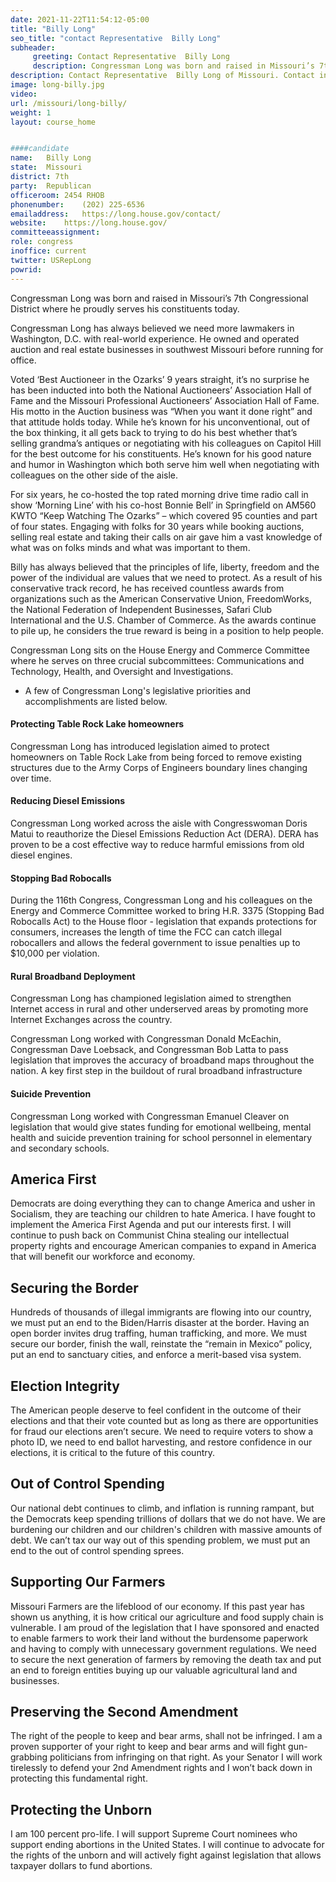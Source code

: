 ```yaml
---
date: 2021-11-22T11:54:12-05:00
title: "Billy Long"
seo_title: "contact Representative  Billy Long"
subheader:
     greeting: Contact Representative  Billy Long 
     description: Congressman Long was born and raised in Missouri’s 7th Congressional District where he proudly serves his constituents today.
description: Contact Representative  Billy Long of Missouri. Contact information for Billy Long includes email address, phone number, and mailing address.
image: long-billy.jpg
video: 
url: /missouri/long-billy/
weight: 1
layout: course_home


####candidate
name:	Billy Long
state:	Missouri
district: 7th
party:	Republican
officeroom:	2454 RHOB
phonenumber:	(202) 225-6536
emailaddress:	https://long.house.gov/contact/
website:	https://long.house.gov/
committeeassignment: 
role: congress
inoffice: current
twitter: USRepLong
powrid: 
---
```

Congressman Long was born and raised in Missouri’s 7th Congressional District where he proudly serves his constituents today.

Congressman Long has always believed we need more lawmakers in Washington, D.C. with real-world experience. He owned and operated auction and real estate businesses in southwest Missouri before running for office.

Voted ‘Best Auctioneer in the Ozarks’ 9 years straight, it’s no surprise he has been inducted into both the National Auctioneers’ Association Hall of Fame and the Missouri Professional Auctioneers’ Association Hall of Fame. His motto in the Auction business was “When you want it done right” and that attitude holds today. While he’s known for his unconventional, out of the box thinking, it all gets back to trying to do his best whether that’s selling grandma’s antiques or negotiating with his colleagues on Capitol Hill for the best outcome for his constituents. He’s known for his good nature and humor in Washington which both serve him well when negotiating with colleagues on the other side of the aisle. 

For six years, he co-hosted the top rated morning drive time radio call in show ‘Morning Line’ with his co-host Bonnie Bell’ in Springfield on AM560 KWTO “Keep Watching The Ozarks” – which covered 95 counties and part of four states. Engaging with folks for 30 years while booking auctions, selling real estate and taking their calls on air gave him a vast knowledge of what was on folks minds and what was important to them.

Billy has always believed that the principles of life, liberty, freedom and the power of the individual are values that we need to protect. As a result of his conservative track record, he has received countless awards from organizations such as the American Conservative Union, FreedomWorks, the National Federation of Independent Businesses, Safari Club International and the U.S. Chamber of Commerce. As the awards continue to pile up, he considers the true reward is being in a position to help people.

Congressman Long sits on the House Energy and Commerce Committee where he serves on three crucial subcommittees: Communications and Technology, Health, and Oversight and Investigations.

- A few of Congressman Long's legislative priorities and accomplishments are listed below.

#### Protecting Table Rock Lake homeowners
Congressman Long has introduced legislation aimed to protect homeowners on Table Rock Lake from being forced to remove existing structures due to the Army Corps of Engineers boundary lines changing over time.

#### Reducing Diesel Emissions  
Congressman Long worked across the aisle with Congresswoman Doris Matui to reauthorize the Diesel Emissions Reduction Act (DERA). DERA has proven to be a cost effective way to reduce harmful emissions from old diesel engines.

#### Stopping Bad Robocalls 
During the 116th Congress, Congressman Long and his colleagues on the Energy and Commerce Committee worked to bring H.R. 3375 (Stopping Bad Robocalls Act) to the House floor - legislation that expands protections for consumers, increases the length of time the FCC can catch illegal robocallers and allows the federal government to issue penalties up to $10,000 per violation.

#### Rural Broadband Deployment
Congressman Long has championed legislation aimed to strengthen Internet access in rural and other underserved areas by promoting more Internet Exchanges across the country.

Congressman Long worked with Congressman Donald McEachin, Congressman Dave Loebsack, and Congressman Bob Latta to pass legislation that improves the accuracy of broadband maps throughout the nation. A key first step in the buildout of rural broadband infrastructure

#### Suicide Prevention 
Congressman Long worked with Congressman Emanuel Cleaver on legislation that would give states funding for emotional wellbeing, mental health and suicide prevention training for school personnel in elementary and secondary schools.

## America First
Democrats are doing everything they can to change America and usher in Socialism, they are teaching our children to hate America. I have fought to implement the America First Agenda and put our interests first. I will continue to push back on Communist China stealing our intellectual property rights and encourage American companies to expand in America that will benefit our workforce and economy.

## Securing the Border
Hundreds of thousands of illegal immigrants are flowing into our country, we must put an end to the Biden/Harris disaster at the border. Having an open border invites drug traffing, human trafficking, and more. We must secure our border, finish the wall, reinstate the “remain in Mexico” policy, put an end to sanctuary cities, and enforce a merit-based visa system.

## Election Integrity
The American people deserve to feel confident in the outcome of their elections and that their vote counted but as long as there are opportunities for fraud our elections aren’t secure. We need to require voters to show a photo ID, we need to end ballot harvesting, and restore confidence in our elections, it is critical to the future of this country.

## Out of Control Spending
Our national debt continues to climb, and inflation is running rampant, but the Democrats keep spending trillions of dollars that we do not have. We are burdening our children and our children's children with massive amounts of debt. We can’t tax our way out of this spending problem, we must put an end to the out of control spending sprees.

## Supporting Our Farmers
Missouri Farmers are the lifeblood of our economy. If this past year has shown us anything, it is how critical our agriculture and food supply chain is vulnerable. I am proud of the legislation that I have sponsored and enacted to enable farmers to work their land without the burdensome paperwork and having to comply with unnecessary government regulations. We need to secure the next generation of farmers by removing the death tax and put an end to foreign entities buying up our valuable agricultural land and businesses.

## Preserving the Second Amendment
The right of the people to keep and bear arms, shall not be infringed. I am a proven supporter of your right to keep and bear arms and will fight gun-grabbing politicians from infringing on that right. As your Senator I will work tirelessly to defend your 2nd Amendment rights and I won’t back down in protecting this fundamental right.

## Protecting the Unborn
I am 100 percent pro-life. I will support Supreme Court nominees who support ending abortions in the United States. I will continue to advocate for the rights of the unborn and will actively fight against legislation that allows taxpayer dollars to fund abortions.